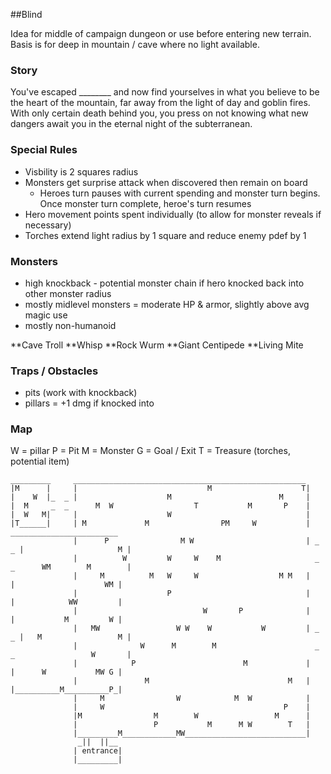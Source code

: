 ##Blind

Idea for middle of campaign dungeon or use before entering new terrain.  
Basis is for deep in mountain / cave where no light available.

### Story
You've escaped ________ and now find yourselves in what you believe to be the heart of the mountain, far away from the 
light of day and goblin fires.  With only certain death behind you, you press on not knowing what new dangers await you 
in the eternal night of the subterranean.

### Special Rules 
  - Visbility is 2 squares radius
  - Monsters get surprise attack when discovered then remain on board
    - Heroes turn pauses with current spending and monster turn begins.  Once monster turn complete, heroe's turn resumes
  - Hero movement points spent individually (to allow for monster reveals if necessary)
  - Torches extend light radius by 1 square and reduce enemy pdef by 1
  
### Monsters
  * high knockback - potential monster chain if hero knocked back into other monster radius
  * mostly midlevel monsters = moderate HP & armor, slightly above avg magic use
  * mostly non-humanoid

  **Cave Troll
  **Whisp
  **Rock Wurm
  **Giant Centipede
  **Living Mite
  
### Traps / Obstacles
  - pits (work with knockback)
  - pillars = +1 dmg if knocked into
  
### Map
  W = pillar
  P = Pit
  M = Monster
  G = Goal / Exit
  T = Treasure (torches, potential item)
  
    _________     ____________________________________________________
    |M      |     |                             M                    T|
    |    W  |_  _ |                    M                        M     |
    |  M     _  _      M  W                  T           M       P    |
    |  W   M|     |                    W                              |
    |T______|     | M             M                PM     W           |     ________________________
                  |      P                M W                         | _ _ |                     M |
                  |          W         W     W    M                     _ _      WM        M        |
                  |     M          M   W     W                  M M   |     |                    WM |
                  |                    P                              |     |            WW         |
                  |                            W       P              |     |           M         W |
                  |   MW                 W W    W           W         | _ _ |   M                 M |
                  |              W      M        M                      _ _                 W       |
                  |            P                        M             |     |      W           MW G |
                  |               M                               M   |     |__________M__________P_|
                  |     M                W            M  W            | 
                  |     W                                        P    |
                  |M                M        W                 M      |
                  |                 P           M      M W        T   |
                  |_________M____________MW___________________________|
                   _||  ||__
                  | entrance|
                  |_________|
